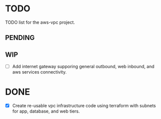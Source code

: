 # TODO

TODO list for the aws-vpc project.

## PENDING

## WIP

- [ ] Add internet gateway supporing general outbound, web inbound, and aws services connectivity.

# DONE

- [x] Create re-usable vpc infrastructure code using terraform with subnets for app, database, and web tiers.